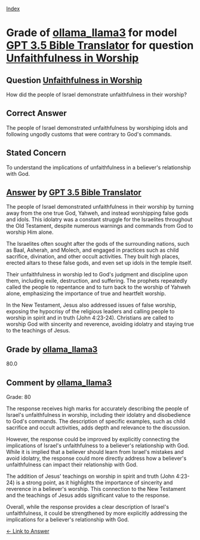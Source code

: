 
[Index](../../../../index.md)
# Grade of [ollama_llama3](../../../grading_models/ollama_llama3.md) for model [GPT 3.5 Bible Translator](../../../answering_models/GPT_3.5_Bible_Translator.md) for question [Unfaithfulness in Worship](../../../questions/Unfaithfulness_in_Worship.md)

## Question [Unfaithfulness in Worship](../../../questions/Unfaithfulness_in_Worship.md)
How did the people of Israel demonstrate unfaithfulness in their worship?

## Correct Answer
The people of Israel demonstrated unfaithfulness by worshiping idols and following ungodly customs that were contrary to God's commands.

## Stated Concern
To understand the implications of unfaithfulness in a believer's relationship with God.

## [Answer](../Unfaithfulness_in_Worship.md) by [GPT 3.5 Bible Translator](../../../answering_models/GPT_3.5_Bible_Translator.md)
The people of Israel demonstrated unfaithfulness in their worship by turning away from the one true God, Yahweh, and instead worshipping false gods and idols. This idolatry was a constant struggle for the Israelites throughout the Old Testament, despite numerous warnings and commands from God to worship Him alone.

The Israelites often sought after the gods of the surrounding nations, such as Baal, Asherah, and Molech, and engaged in practices such as child sacrifice, divination, and other occult activities. They built high places, erected altars to these false gods, and even set up idols in the temple itself.

Their unfaithfulness in worship led to God's judgment and discipline upon them, including exile, destruction, and suffering. The prophets repeatedly called the people to repentance and to turn back to the worship of Yahweh alone, emphasizing the importance of true and heartfelt worship.

In the New Testament, Jesus also addressed issues of false worship, exposing the hypocrisy of the religious leaders and calling people to worship in spirit and in truth (John 4:23-24). Christians are called to worship God with sincerity and reverence, avoiding idolatry and staying true to the teachings of Jesus.

## Grade by [ollama_llama3](../../../grading_models/ollama_llama3.md)
80.0

## Comment by [ollama_llama3](../../../grading_models/ollama_llama3.md)
Grade: 80

The response receives high marks for accurately describing the people of Israel's unfaithfulness in worship, including their idolatry and disobedience to God's commands. The description of specific examples, such as child sacrifice and occult activities, adds depth and relevance to the discussion.

However, the response could be improved by explicitly connecting the implications of Israel's unfaithfulness to a believer's relationship with God. While it is implied that a believer should learn from Israel's mistakes and avoid idolatry, the response could more directly address how a believer's unfaithfulness can impact their relationship with God.

The addition of Jesus' teachings on worship in spirit and truth (John 4:23-24) is a strong point, as it highlights the importance of sincerity and reverence in a believer's worship. This connection to the New Testament and the teachings of Jesus adds significant value to the response.

Overall, while the response provides a clear description of Israel's unfaithfulness, it could be strengthened by more explicitly addressing the implications for a believer's relationship with God.

[&lt;- Link to Answer](../Unfaithfulness_in_Worship.md)
